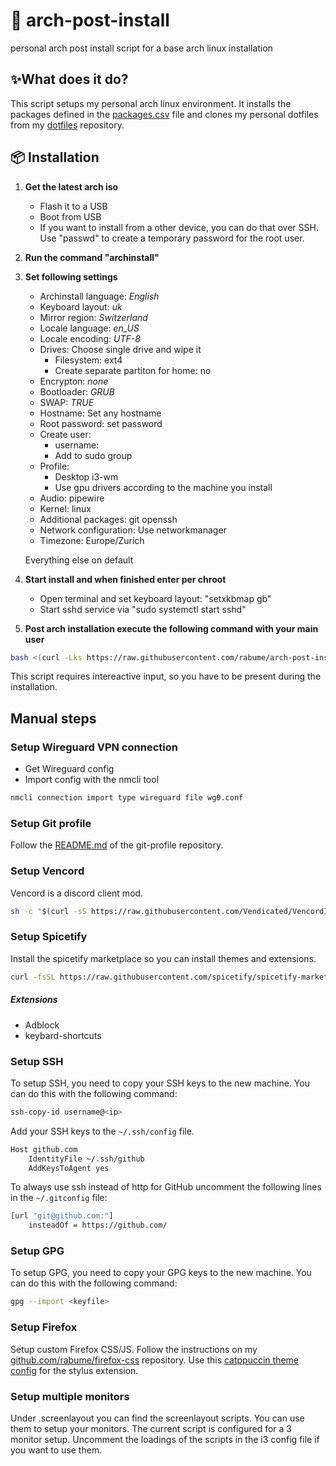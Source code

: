 # 🐧 arch-post-install

personal arch post install script for a base arch linux installation

## ✨What does it do?

This script setups my personal arch linux environment. It installs the packages defined in the [packages.csv](packages.csv) file and clones my personal dotfiles from my [dotfiles](https://github.com/rabume/dotfiles) repository.

## 📦 Installation

1. **Get the latest arch iso**

   - Flash it to a USB
   - Boot from USB
   - If you want to install from a other device, you can do that over SSH. Use "passwd" to create a temporary password for the root user.

2. **Run the command "archinstall"**

3. **Set following settings**

   - Archinstall language: _English_
   - Keyboard layout: _uk_
   - Mirror region: _Switzerland_
   - Locale language: _en_US_
   - Locale encoding: _UTF-8_
   - Drives: Choose single drive and wipe it
     - Filesystem: ext4
     - Create separate partiton for home: no
   - Encrypton: _none_
   - Bootloader: _GRUB_
   - SWAP: _TRUE_
   - Hostname: Set any hostname
   - Root password: set password
   - Create user:
     - username: <username>
     - Add to sudo group
   - Profile:
     - Desktop i3-wm
     - Use gpu drivers according to the machine you install
   - Audio: pipewire
   - Kernel: linux
   - Additional packages: git openssh
   - Network configuration: Use networkmanager
   - Timezone: Europe/Zurich

   Everything else on default

4. **Start install and when finished enter per chroot**

   - Open terminal and set keyboard layout: "setxkbmap gb"
   - Start sshd service via "sudo systemctl start sshd"

5. **Post arch installation execute the following command with your main user**

```bash
bash <(curl -Lks https://raw.githubusercontent.com/rabume/arch-post-install/main/install)
```

This script requires intereactive input, so you have to be present during the installation.

## Manual steps

### Setup Wireguard VPN connection

- Get Wireguard config
- Import config with the nmcli tool

```bash
nmcli connection import type wireguard file wg0.conf
```

### Setup Git profile

Follow the [README.md](https://github.com/dotzero/git-profile/blob/master/README.md) of the git-profile repository.

### Setup Vencord

Vencord is a discord client mod.

```bash
sh -c "$(curl -sS https://raw.githubusercontent.com/Vendicated/VencordInstaller/main/install.sh)"
```

### Setup Spicetify

Install the spicetify marketplace so you can install themes and extensions.

```bash
curl -fsSL https://raw.githubusercontent.com/spicetify/spicetify-marketplace/main/resources/install.sh | sh
```

##### Extensions

- Adblock
- keybard-shortcuts

### Setup SSH

To setup SSH, you need to copy your SSH keys to the new machine. You can do this with the following command:

```bash
ssh-copy-id username@<ip>
```

Add your SSH keys to the `~/.ssh/config` file.

```bash
Host github.com
    IdentityFile ~/.ssh/github
    AddKeysToAgent yes
```

To always use ssh instead of http for GitHub uncomment the following lines in the `~/.gitconfig` file:

```bash
[url "git@github.com:"]
    insteadOf = https://github.com/
```

### Setup GPG

To setup GPG, you need to copy your GPG keys to the new machine. You can do this with the following command:

```bash
gpg --import <keyfile>
```

### Setup Firefox

Setup custom Firefox CSS/JS.
Follow the instructions on my [github.com/rabume/firefox-css](https://github.com/rabume/firefox-css) repository.
Use this [catppuccin theme config](https://github.com/catppuccin/userstyles) for the stylus extension.

### Setup multiple monitors

Under .screenlayout you can find the screenlayout scripts. You can use them to setup your monitors. The current script
is configured for a 3 monitor setup. Uncomment the loadings of the scripts in the i3 config file if you want to use them.
